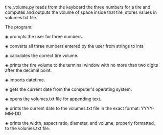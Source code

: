tire_volume.py reads from the keyboard the three numbers for a tire and computes and outputs the volume of space inside that tire, stores values in volumes.txt file.

The program:

◈ prompts the user for three numbers.

◈ converts all three numbers entered by the user from strings to ints

◈ calculates the correct tire volume.

◈ prints the tire volume to the terminal window with no more than two digits after the decimal point.

◈ imports datetime.

◈ gets the current date from the computer's operating system.

◈ opens the volumes.txt file for appending text.

◈ prints the current date to the volumes.txt file in the exact format: YYYY-MM-DD

◈ prints the width, aspect ratio, diameter, and volume, properly formatted, to the volumes.txt file.
